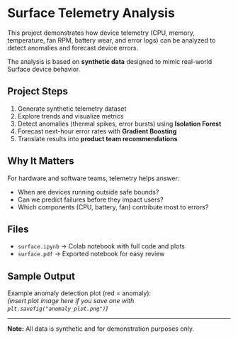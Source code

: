 # Surface Telemetry Analysis

This project demonstrates how device telemetry (CPU, memory, temperature, fan RPM, battery wear, and error logs) can be analyzed to detect anomalies and forecast device errors.

The analysis is based on **synthetic data** designed to mimic real-world Surface device behavior.

## Project Steps
1. Generate synthetic telemetry dataset  
2. Explore trends and visualize metrics  
3. Detect anomalies (thermal spikes, error bursts) using **Isolation Forest**  
4. Forecast next-hour error rates with **Gradient Boosting**  
5. Translate results into **product team recommendations**

## Why It Matters
For hardware and software teams, telemetry helps answer:  
- When are devices running outside safe bounds?  
- Can we predict failures before they impact users?  
- Which components (CPU, battery, fan) contribute most to errors?  

## Files
- `surface.ipynb` → Colab notebook with full code and plots  
- `surface.pdf` → Exported notebook for easy review  

## Sample Output
Example anomaly detection plot (red = anomaly):  
*(insert plot image here if you save one with `plt.savefig("anomaly_plot.png")`)*

---

**Note:** All data is synthetic and for demonstration purposes only.
